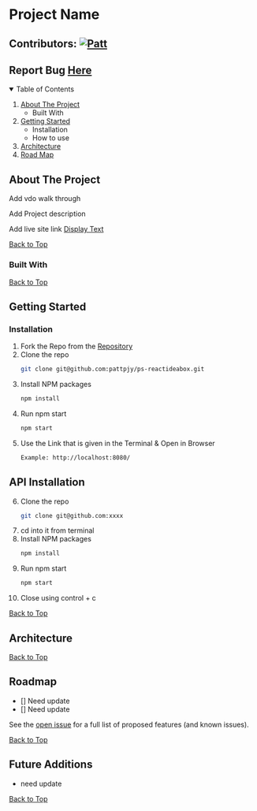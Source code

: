 # Project Name

## Contributors: [![Patt][patt-badge]][patt-url]

## Report Bug [Here][issue-url]

<details open>
<summary>Table of Contents</summary>

1. [About The Project](#about-the-project)
   - Built With
2. [Getting Started](#getting-started)
   - Installation
   - How to use
3. [Architecture](#architecture)
4. [Road Map](#road-map)

</details>

## About The Project

Add vdo walk through

Add Project description

Add live site link [Display Text](url)

[Back to Top](#project-name)

### Built With

[Back to Top](#project-name)

## Getting Started

### Installation

1. Fork the Repo from the [Repository](https://github.com/turingschool-examples/fitlit-starter-kit)
2. Clone the repo
   ```sh
   git clone git@github.com:pattpjy/ps-reactideabox.git
   ```
3. Install NPM packages
   ```sh
   npm install
   ```
4. Run npm start
   ```sh
   npm start
   ```
5. Use the Link that is given in the Terminal & Open in Browser
   ```sh
   Example: http://localhost:8080/
   ```

## API Installation

6. Clone the repo
   ```sh
   git clone git@github.com:xxxx
   ```
7. cd into it from terminal
8. Install NPM packages
   ```sh
   npm install
   ```
9. Run npm start
   ```sh
   npm start
   ```
10. Close using control + c

[Back to Top](#project-name)

<!-- ARCHITECTURE -->

## Architecture

[Back to Top](#project-name)

<!-- ROADMAP -->

## Roadmap

- [] Need update
- [] Need update

See the [open issue][issue-url] for a full list of proposed features (and known issues).

[Back to Top](#project-name)

## Future Additions

- need update

[Back to Top](#project-name)

[patt-badge]: https://img.shields.io/badge/-Patt%20Sookmark-brightgreen
[patt-url]: https://github.com/pattpjy
[issue-url]: https://github.com/pattpjy/ps-reactideabox/issues
